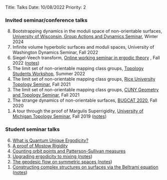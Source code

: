 Title: Talks
Date: 10/08/2022
Priority: 2

### Invited seminar/conference talks

<div>
<ol reversed>
  <li>Bootstrapping dynamics in the moduli space of non-orientable surfaces, <a href="https://wiki.math.wisc.edu/index.php/Group_Actions_and_Dynamics_Seminar#Sayantan_Khan">University of Wisconsin, Group Actions and Dynamics Seminar</a>, Winter 2024</li>
  <li>Infinite volume hyperbolic surfaces and moduli spaces, University of Washington Dynamics Seminar, Fall 2022</li>
  <li>Siegel-Veech transform, <a href="http://www.math.utah.edu/~chaika/workingseminar">Online working seminar in ergodic theory</a> , Fall 2022 (<a href="pdfs/notes/sv-talk.pdf">notes</a>)</li>
  <li>The limit set of non-orientable mapping class groups,
<a href="https://dmargalit7.math.gatech.edu/tsw22/index.shtml">
  Topology Students Workshop</a>, Summer 2022</li><li>The limit set of non-orientable mapping class groups,
<a href="https://docs.google.com/document/d/1aqMtR4Xiqh5HwbPJnpo4gtetr6lx_I9KueRyo0fvp4A/edit">
  Rice University Topology Seminar</a>, Fall 2021</li>
  <li>The limit set of non-orientable mapping class groups,
<a href="http://comet.lehman.cuny.edu/behrstock/seminar/F21/khan.html">CUNY Geometry and Topology Seminar</a>,
Fall 2021</li>
  <li>The strange dynamics of non-orientable surfaces, <a href="http://seminars.math.binghamton.edu/BUGCAT/">BUGCAT 2020</a>, Fall 2020</li>
  <li>A tour through the proof of Margulis Superrigidity, <a href="http://www.math.lsa.umich.edu/seminars_events/events_detail.php?id=6270">
  University of Michigan Topology Seminar</a>, Fall 2019
  (<a href="pdfs/notes/superrigidity_talk.pdf">notes</a>)</li>
</ol>
</div>

### Student seminar talks

<div>
<ol reversed>
  <li><a href="https://lsa.umich.edu/math/news-events/all-events.detail.html/87553-21643786.html">
  What is Quantum Unique Ergodicity?
  </a></li>
  <li><a href="http://www.math.lsa.umich.edu/seminars_events/events_detail.php?id=6361">
  A proof of Mostow Rigidity
  </a></li>
  <li><a href="http://www.math.lsa.umich.edu/seminars_events/events_detail.php?id=6307">
  Counting orbit points and Patterson-Sullivan measures
	</a></li>
	<li><a href="http://www.math.lsa.umich.edu/seminars_events/events_detail.php?id=6116">
 Upgrading ergodicity to mixing
	  </a>(<a href="pdfs/notes/howe_moore.pdf">notes</a>)</li>
	  <li><a href="http://www.math.lsa.umich.edu/seminars_events/events_detail.php?id=5913">
	  The geodesic flow on symmetric spaces
	  </a>(<a href="pdfs/notes/geodesic_flow_symmetric_space.pdf">notes</a>)</li>
	  <li><a href="http://www.math.lsa.umich.edu/seminars_events/events_detail.php?id=5525">
	  Constructing complex structures on surfaces via the Beltrami equation
	  </a>(<a href="pdfs/notes/beltrami_notes.pdf">notes</a>)</li>
	</ol>
</div>
